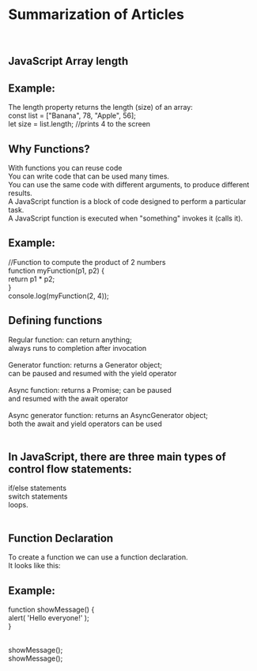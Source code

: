 # Summarization of Articles
<br>

JavaScript Array length
--
Example:
-
The length property returns the length (size) of an array:<br>
const list = ["Banana", 78, "Apple", 56];<br>
let size = list.length;  //prints 4 to the screen

Why Functions?
--
With functions you can reuse code<br>
You can write code that can be used many times.<br>
You can use the same code with different arguments, to produce different results.<br>
A JavaScript function is a block of code designed to perform a particular task.<br>
A JavaScript function is executed when "something" invokes it (calls it).<br>

Example:
-
//Function to compute the product of 2 numbers<br>
function myFunction(p1, p2) {<br>
  return p1 * p2;<br>
}<br>
console.log(myFunction(2, 4));<br>

Defining functions
--
Regular function: can return anything; <br>
always runs to completion after invocation<br><br>
Generator function: returns a Generator object; <br>
can be paused and resumed with the yield operator <br><br>
Async function: returns a Promise; can be paused <br>
and resumed with the await operator<br><br>
Async generator function: returns an AsyncGenerator object;<br>
both the await and yield operators can be used<br><br>

In JavaScript, there are three main types of control flow statements:
--
if/else statements<br>
switch statements<br>
loops.<br><br>

Function Declaration
-
To create a function we can use a function declaration.<br>
It looks like this:<br>

Example:
-
function showMessage() {<br>
  alert( 'Hello everyone!' );<br>
}<br><br>

showMessage();<br>
showMessage();<br>



